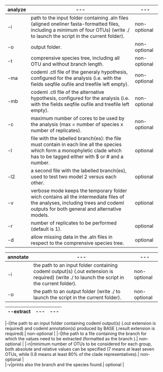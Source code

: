 |analyze|---|---|
|---|---|---|
|-i|path to the input folder containing .aln files (aligned oneliner fasta-formatted files, including a minimum of four OTUs) (write ./ to launch the script in the current folder).	| non-optional |
|-o|output folder.																					| non-optional |
|-t|comprensive species tree, including all OTU and without branch length.														| non-optional |
|-ma|codeml .ctl file of the generaly hypothesis, configured for the analysis (i.e. with the fields seqfile oufile and treefile left empty).					 	| non-optional |
|-mb|codeml .ctl file of the alternative hypothesis, configured for the analysis (i.e. with the fields seqfile oufile and treefile left empty).					 	| non-optional |
|-c|maximum number of cores to be used by the analysis (max = number of species x number of replicates).										| non-optional |
|-l|file with the labelled branch(es): the file must contain in each line all the species which form a monophyletic clade which has to be tagged either with $ or # and a number.	| optional |
|-l2|a second file with the labelled branch(es), used to test two model 2 versus each other.												| optional |
|-v|verbose mode keeps the temporary folder wich contains all the intermediate files of the analyses, including trees and codeml outputs for both general and alternative models.	| optional |
|-r|number of replicates to be performed (default is 1).																| optional |
|-d|allow missing data in the .aln files in respect to the comprensive species tree.													| optional |

|annotate|---|---|
|---|---|---|
|-i|the path to an input folder containing codeml output(s) (.out extension is required) (write ./ to launch the script in the current folder).	| non-optional |
|-o|the path to an output folder (write ./ to launch the script in the current folder).								| non-optional |


|\-\-extract|---|---|
|---|---|---|

|-i|the path to an input folder containing codeml output(s) (.out extension is required) and codeml annotation(s) produced by BASE (.result extension is required).| non-optional |
|-l|the path to a file containing the branch for which the values need to be extracted (formatted as the branch ).| non-optional |
|-n|minimum number of OTUs to be considered for each group, both absolute and relative values can be specified (7 means at least seven OTUs, while 0.8 means at least 80% of the clade representatives).| non-optional |  
|-v|prints also the branch and the species found.| optional |


